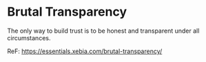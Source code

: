 # Brutal Transparency

The only way to build trust is to be honest and transparent under all circumstances.

ReF: https://essentials.xebia.com/brutal-transparency/
